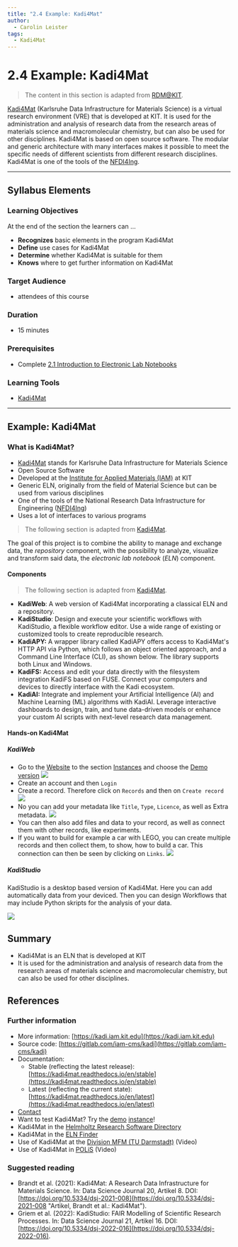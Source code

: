 ```yaml
---
title: "2.4 Example: Kadi4Mat"
author:
  - Carolin Leister
tags:
  - Kadi4Mat
---
```


# 2.4 Example: Kadi4Mat

>The content in this section is adapted from [RDM@KIT](https://www.rdm.kit.edu/english/servicestools_tools_kadi4mat.php).

[Kadi4Mat](https://kadi.iam.kit.edu/) (Karlsruhe Data Infrastructure for Materials Science) is a virtual research environment (VRE) that is developed at KIT. It is used for the administration and analysis of research data from the research areas of materials science and macromolecular chemistry, but can also be used for other disciplines. Kadi4Mat is based on open source software. The modular and generic architecture with many interfaces makes it possible to meet the specific needs of different scientists from different research disciplines. Kadi4Mat is one of the tools of the [NFDI4Ing](https://nfdi4ing.de/community-hub-2/).


---

## Syllabus Elements

### Learning Objectives

At the end of the section the learners can ...

- **Recognizes** basic elements in the program Kadi4Mat
- **Define** use cases for Kadi4Mat 
- **Determine** whether Kadi4Mat is suitable for them
- **Knows** where to get further information on Kadi4Mat

### Target Audience
- attendees of this course

### Duration
- 15 minutes

### Prerequisites
- Complete [2.1 Introduction to Electronic Lab Notebooks](2.1_Introduction_Electronic_Lab_Notebooks.md)

### Learning Tools

- [Kadi4Mat](https://kadi.iam.kit.edu/)


---

## Example: Kadi4Mat

### What is Kadi4Mat?

- [Kadi4Mat](https://kadi.iam.kit.edu/) stands for Karlsruhe Data Infrastructure for Materials Science
- Open Source Software
- Developed at the [Institute for Applied Materials (IAM)](https://www.iam.kit.edu/mms/) at KIT
- Generic ELN, originally from the field of Material Science but can be used from various disciplines
- One of the tools of the National Research Data Infrastructure for Engineering ([NFDI4Ing](https://nfdi4ing.de/de/))
- Uses a lot of interfaces to various programs

> The following section is adapted from [Kadi4Mat](https://kadi.iam.kit.edu/#ecosystem).

The goal of this project is to combine the ability to manage and exchange data, the _repository_ component, with the possibility to analyze, visualize and transform said data, the _electronic lab notebook_ (_ELN_) component.

#### Components

> The following section is adapted from [Kadi4Mat](https://kadi.iam.kit.edu/#ecosystem).

- **KadiWeb**: A web version of Kadi4Mat incorporating a classical ELN and a repository.
- **KadiStudio**: Design and execute your scientific workflows with KadiStudio, a flexible workflow editor. Use a wide range of existing or customized tools to create reproducible research.
- **KadiAPY:** A wrapper library called KadiAPY offers access to Kadi4Mat's HTTP API via Python, which follows an object oriented approach, and a Command Line Interface (CLI), as shown below. The library supports both Linux and Windows.
- **KadiFS:** Access and edit your data directly with the filesystem integration KadiFS based on FUSE. Connect your computers and devices to directly interface with the Kadi ecosystem.
- **KadiAI:** Integrate and implement your Artificial Intelligence (AI) and Machine Learning (ML) algorithms with KadiAI. Leverage interactive dashboards to design, train, and tune data-driven models or enhance your custom AI scripts with next-level research data management.

#### Hands-on Kadi4Mat
##### KadiWeb
- Go to the [Website](https://kadi.iam.kit.edu/) to the section [Instances](https://kadi.iam.kit.edu/#instances) and choose the [Demo version](https://demo-kadi4mat.iam.kit.edu)
![](attachments/Hands-on_Kadi4Mat_00.png)
- Create an account and then `Login`
- Create a record. Therefore click on `Records` and then on `Create record`
![](attachments/Hands-on_Kadi4Mat_01.png)
- No you can add your metadata like `Title`, `Type`, `Licence`, as well as Extra metadata.
![](attachments/Hands-on_Kadi4Mat_02.png)
- You can then also add files and data to your record, as well as connect them with other records, like experiments.
- If you want to build for example a car with LEGO, you can create multiple records and then collect them, to show, how to build a car. This connection can then be seen by clicking on `Links`.
 ![](attachments/Hands-on_Kadi4Mat_LEGO.png)
##### KadiStudio
 
KadiStudio is a desktop based version of Kadi4Mat. Here you can add automatically data from your deviced. Then you can design Workflows that may include Python skripts for the analysis of your data.

![](attachments/Hands-on_Kadi4Mat_03.png)
## Summary

- Kadi4Mat is an ELN that is developed at KIT
- It is used for the administration and analysis of research data from the research areas of materials science and macromolecular chemistry, but can also be used for other disciplines.

## References
### Further information
- More information: [https://kadi.iam.kit.edu](https://kadi.iam.kit.edu)
- Source code: [https://gitlab.com/iam-cms/kadi](https://gitlab.com/iam-cms/kadi)
- Documentation:
    - Stable (reflecting the latest release): [https://kadi4mat.readthedocs.io/en/stable](https://kadi4mat.readthedocs.io/en/stable)
    - Latest (reflecting the current state): [https://kadi4mat.readthedocs.io/en/latest](https://kadi4mat.readthedocs.io/en/latest)
- [Contact](https://kadi.iam.kit.edu/#contact)
- Want to test Kadi4Mat? Try the [demo](https://demo-kadi4mat.iam-cms.kit.edu/) [instance](https://demo-kadi4mat.iam-cms.kit.edu/)!
- Kadi4Mat in the [Helmholtz Research Software Directory](https://helmholtz.software/software/kadi4mat)
- Kadi4Mat in the [ELN Finder](https://eln-finder.ulb.tu-darmstadt.de/items/77f23b65-e027-48f4-859a-3a72dafd73af)
- Use of Kadi4Mat at the [Division MFM (TU Darmstadt)](https://tu-darmstadt.cloud.panopto.eu/Panopto/Pages/Viewer.aspx?id=e6eed9d2-fcd8-4c25-a306-aebd0146a59b) (Video)
- Use of Kadi4Mat in [POLiS](https://www.postlithiumstorage.org/en/research/rdm) (Video)

### Suggested reading

- Brandt et al. (2021): Kadi4Mat: A Research Data Infrastructure for Materials Science. In: Data Science Journal 20, Artikel 8. DOI: [https://doi.org/10.5334/dsj-2021-008](https://doi.org/10.5334/dsj-2021-008 "Artikel, Brandt et al.: Kadi4Mat").
- Griem et al. (2022): KadiStudio: FAIR Modelling of Scientific Research Processes. In: Data Science Journal 21, Artikel 16. DOI: [https://doi.org/10.5334/dsj-2022-016](https://doi.org/10.5334/dsj-2022-016).
